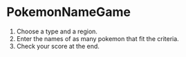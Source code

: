 # PokemonNameGame
 
1. Choose a type and a region.
2. Enter the names of as many pokemon that fit the criteria.
3. Check your score at the end.
